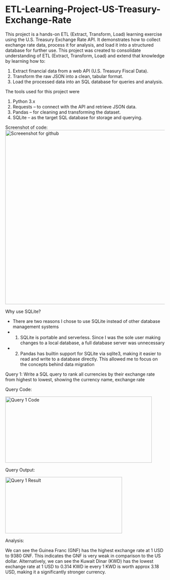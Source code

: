 # ETL-Learning-Project-US-Treasury-Exchange-Rate
This project is a hands-on ETL (Extract, Transform, Load) learning exercise using the U.S. Treasury Exchange Rate API. It demonstrates how to collect exchange rate data, process it for analysis, and load it into a structured database for further use.
This project was created to consolidate understanding of ETL (Extract, Transform, Load) and extend that knowledge by learning how to:
  1. Extract financial data from a web API (U.S. Treasury Fiscal Data).
  2. Transform the raw JSON into a clean, tabular format.
  3. Load the processed data into an SQL database for queries and analysis.

The tools used for this project were
  1. Python 3.x
  2. Requests – to connect with the API and retrieve JSON data.
  3. Pandas – for cleaning and transforming the dataset.
  4. SQLite – as the target SQL database for storage and querying.

Screenshot of code:
<img width="1159" height="550" alt="Screeenshot for github" src="https://github.com/user-attachments/assets/7a4919e1-39ec-4f7e-9578-654feb736a4c" />

Why use SQLite?
- There are two reasons I chose to use SQLite instead of other database management systems
- 1. SQLite is portable and serverless. Since I was the sole user making changes to a local database, a full database server was unnecessary
- 2. Pandas has builtin support for SQLite via sqlite3, making it easier to read and write to a database directly. This allowed me to focus on the concepts behind data migration

Query 1: Write a SQL query to rank all currencies by their exchange rate from highest to lowest, showing the currency name, exchange rate

  Query Code:
  
  <img width="463" height="209" alt="Query 1 Code" src="https://github.com/user-attachments/assets/70175fcc-7eac-4d23-af6d-332b82d21888" />
  
  Query Output:
  
  <img width="369" height="178" alt="Query 1 Result" src="https://github.com/user-attachments/assets/26a1c145-634b-4ec1-a328-ed7c99265631" />

Analysis:

We can see the Guinea Franc (GNF) has the highest exchange rate at 1 USD to 9380 GNF. This indicates the GNF is very weak in comparison to the US dollar. Alternatively, we can see the Kuwait Dinar (KWD) has the lowest exchange rate at 1 USD to 0.314 KWD ie every 1 KWD is worth approx 3.18 USD, making it a significantly stronger currency. 
